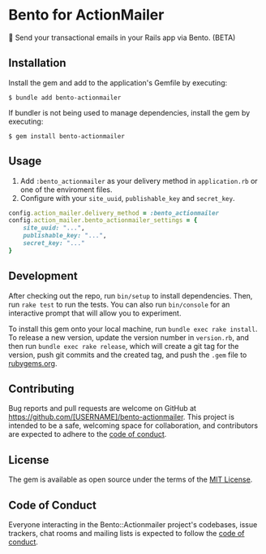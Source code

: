 # Bento for ActionMailer

🍱 Send your transactional emails in your Rails app via Bento. (BETA)

## Installation

Install the gem and add to the application's Gemfile by executing:

    $ bundle add bento-actionmailer

If bundler is not being used to manage dependencies, install the gem by executing:

    $ gem install bento-actionmailer


## Usage

1. Add `:bento_actionmailer` as your delivery method in `application.rb` or one of the enviroment files.
2. Configure with your `site_uuid`, `publishable_key` and `secret_key`.

```ruby
config.action_mailer.delivery_method = :bento_actionmailer
config.action_mailer.bento_actionmailer_settings = {
    site_uuid: "...",
    publishable_key: "...",
    secret_key: "..."
}
```

## Development

After checking out the repo, run `bin/setup` to install dependencies. Then, run `rake test` to run the tests. You can also run `bin/console` for an interactive prompt that will allow you to experiment.

To install this gem onto your local machine, run `bundle exec rake install`. To release a new version, update the version number in `version.rb`, and then run `bundle exec rake release`, which will create a git tag for the version, push git commits and the created tag, and push the `.gem` file to [rubygems.org](https://rubygems.org).

## Contributing

Bug reports and pull requests are welcome on GitHub at https://github.com/[USERNAME]/bento-actionmailer. This project is intended to be a safe, welcoming space for collaboration, and contributors are expected to adhere to the [code of conduct](https://github.com/[USERNAME]/bento-actionmailer/blob/main/CODE_OF_CONDUCT.md).

## License

The gem is available as open source under the terms of the [MIT License](https://opensource.org/licenses/MIT).

## Code of Conduct

Everyone interacting in the Bento::Actionmailer project's codebases, issue trackers, chat rooms and mailing lists is expected to follow the [code of conduct](https://github.com/[USERNAME]/bento-actionmailer/blob/main/CODE_OF_CONDUCT.md).
